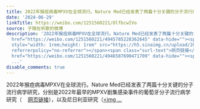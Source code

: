 ```yaml
---
title: 2022年猴痘病毒MPXV在全球流行。Nature Med已经发表了两篇十分关键的分子流行病学研究，分别是2022年最早的MPXV剧集感染事件的葡萄牙分子流行病学研究（网页链接...
date: '2024-06-29'
linkTitle: https://weibo.com/1251560221/OlfbcwIVo
source: 子陵在听歌的微博
description: '2022年猴痘病毒MPXV在全球流行。Nature Med已经发表了两篇十分关键的分子流行病学研究，分别是2022年最早的MPXV剧集感染事件的葡萄牙分子流行病学研究（<a
  href="https://weibo.com/1251560221/4945785228362645" data-hide=""><span class="url-icon"><img
  style="width: 1rem;height: 1rem" src="https://h5.sinaimg.cn/upload/2015/09/25/3/timeline_card_small_web_default.png"
  referrerpolicy="no-referrer"></span><span class="surl-text">网页链接</span></a>），以及尼日利亚研究（<a
  href="https://weibo.com/1251560221/4946587690471709" data-hide=""><span class="url-icon"><img
  ...'
disable_comments: true
---
```

2022年猴痘病毒MPXV在全球流行。Nature Med已经发表了两篇十分关键的分子流行病学研究，分别是2022年最早的MPXV剧集感染事件的葡萄牙分子流行病学研究（<a href="https://weibo.com/1251560221/4945785228362645" data-hide=""><span class="url-icon"><img style="width: 1rem;height: 1rem" src="https://h5.sinaimg.cn/upload/2015/09/25/3/timeline_card_small_web_default.png" referrerpolicy="no-referrer"></span><span class="surl-text">网页链接</span></a>），以及尼日利亚研究（<a href="https://weibo.com/1251560221/4946587690471709" data-hide=""><span class="url-icon"><img ...